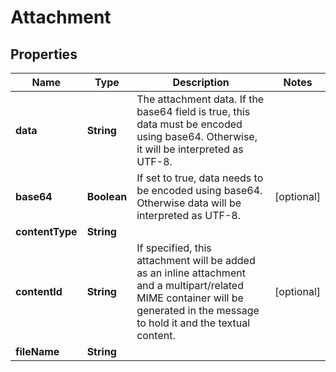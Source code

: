 # Attachment

## Properties
Name | Type | Description | Notes
------------ | ------------- | ------------- | -------------
**data** | **String** | The attachment data. If the base64 field is true, this data must be encoded using base64. Otherwise, it will be interpreted as UTF-8. | 
**base64** | **Boolean** | If set to true, data needs to be encoded using base64. Otherwise data will be interpreted as UTF-8. |  [optional]
**contentType** | **String** |  | 
**contentId** | **String** | If specified, this attachment will be added as an inline attachment and a multipart/related MIME container will be generated in the message to hold it and the textual content. |  [optional]
**fileName** | **String** |  | 
